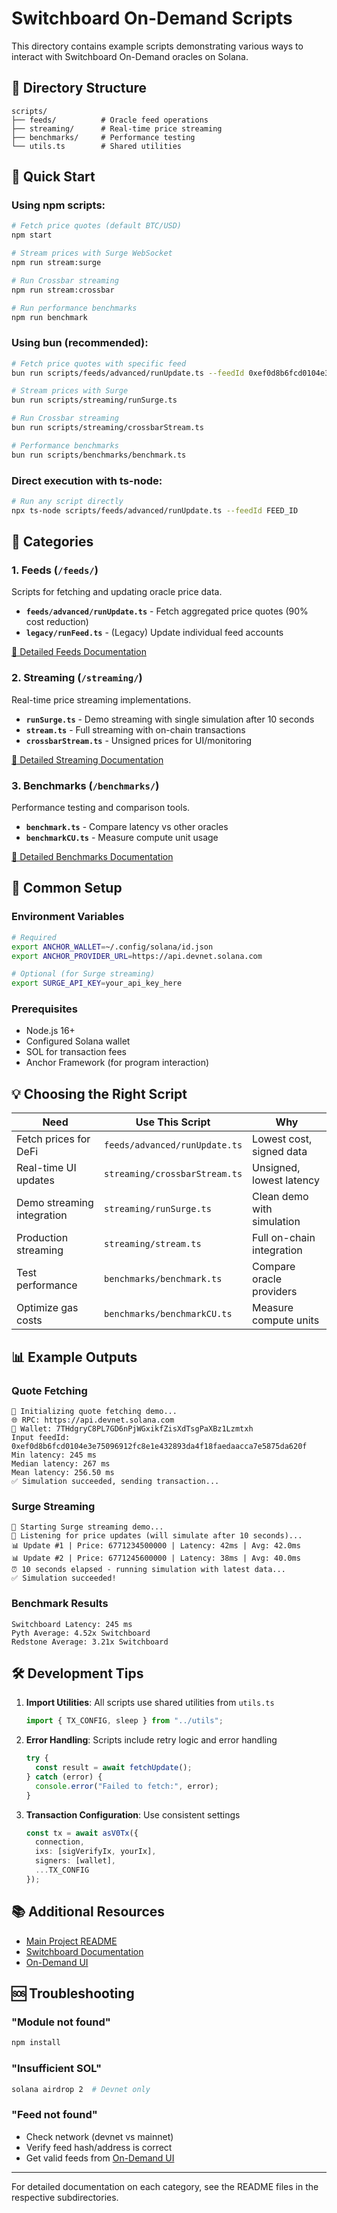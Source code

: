 # Switchboard On-Demand Scripts

This directory contains example scripts demonstrating various ways to interact with Switchboard On-Demand oracles on Solana.

## 📁 Directory Structure

```
scripts/
├── feeds/          # Oracle feed operations
├── streaming/      # Real-time price streaming
├── benchmarks/     # Performance testing
└── utils.ts        # Shared utilities
```

## 🚀 Quick Start

### Using npm scripts:
```bash
# Fetch price quotes (default BTC/USD)
npm start

# Stream prices with Surge WebSocket
npm run stream:surge

# Run Crossbar streaming
npm run stream:crossbar

# Run performance benchmarks
npm run benchmark
```

### Using bun (recommended):
```bash
# Fetch price quotes with specific feed
bun run scripts/feeds/advanced/runUpdate.ts --feedId 0xef0d8b6fcd0104e3e75096912fc8e1e432893da4f18faedaacca7e5875da620f

# Stream prices with Surge
bun run scripts/streaming/runSurge.ts

# Run Crossbar streaming
bun run scripts/streaming/crossbarStream.ts

# Performance benchmarks
bun run scripts/benchmarks/benchmark.ts
```

### Direct execution with ts-node:
```bash
# Run any script directly
npx ts-node scripts/feeds/advanced/runUpdate.ts --feedId FEED_ID
```

## 📂 Categories

### 1. Feeds (`/feeds/`)
Scripts for fetching and updating oracle price data.

- **`feeds/advanced/runUpdate.ts`** - Fetch aggregated price quotes (90% cost reduction)
- **`legacy/runFeed.ts`** - (Legacy) Update individual feed accounts

[📖 Detailed Feeds Documentation](./feeds/README.md)

### 2. Streaming (`/streaming/`)
Real-time price streaming implementations.

- **`runSurge.ts`** - Demo streaming with single simulation after 10 seconds
- **`stream.ts`** - Full streaming with on-chain transactions
- **`crossbarStream.ts`** - Unsigned prices for UI/monitoring

[📖 Detailed Streaming Documentation](./streaming/README.md)

### 3. Benchmarks (`/benchmarks/`)
Performance testing and comparison tools.

- **`benchmark.ts`** - Compare latency vs other oracles
- **`benchmarkCU.ts`** - Measure compute unit usage

[📖 Detailed Benchmarks Documentation](./benchmarks/README.md)

## 🔧 Common Setup

### Environment Variables
```bash
# Required
export ANCHOR_WALLET=~/.config/solana/id.json
export ANCHOR_PROVIDER_URL=https://api.devnet.solana.com

# Optional (for Surge streaming)
export SURGE_API_KEY=your_api_key_here
```

### Prerequisites
- Node.js 16+
- Configured Solana wallet
- SOL for transaction fees
- Anchor Framework (for program interaction)

## 💡 Choosing the Right Script

| Need | Use This Script | Why |
|------|----------------|-----|
| Fetch prices for DeFi | `feeds/advanced/runUpdate.ts` | Lowest cost, signed data |
| Real-time UI updates | `streaming/crossbarStream.ts` | Unsigned, lowest latency |
| Demo streaming integration | `streaming/runSurge.ts` | Clean demo with simulation |
| Production streaming | `streaming/stream.ts` | Full on-chain integration |
| Test performance | `benchmarks/benchmark.ts` | Compare oracle providers |
| Optimize gas costs | `benchmarks/benchmarkCU.ts` | Measure compute units |

## 📊 Example Outputs

### Quote Fetching
```
🔧 Initializing quote fetching demo...
🌐 RPC: https://api.devnet.solana.com
👤 Wallet: 7THdgryC8PL7GD6nPjWGxikfZisXdTsgPaXBz1Lzmtxh
Input feedId: 0xef0d8b6fcd0104e3e75096912fc8e1e432893da4f18faedaacca7e5875da620f
Min latency: 245 ms
Median latency: 267 ms
Mean latency: 256.50 ms
✅ Simulation succeeded, sending transaction...
```

### Surge Streaming
```
🚀 Starting Surge streaming demo...
📡 Listening for price updates (will simulate after 10 seconds)...
📊 Update #1 | Price: 6771234500000 | Latency: 42ms | Avg: 42.0ms
📊 Update #2 | Price: 6771245600000 | Latency: 38ms | Avg: 40.0ms
⏰ 10 seconds elapsed - running simulation with latest data...
✅ Simulation succeeded!
```

### Benchmark Results
```
Switchboard Latency: 245 ms
Pyth Average: 4.52x Switchboard
Redstone Average: 3.21x Switchboard
```

## 🛠️ Development Tips

1. **Import Utilities**: All scripts use shared utilities from `utils.ts`
   ```typescript
   import { TX_CONFIG, sleep } from "../utils";
   ```

2. **Error Handling**: Scripts include retry logic and error handling
   ```typescript
   try {
     const result = await fetchUpdate();
   } catch (error) {
     console.error("Failed to fetch:", error);
   }
   ```

3. **Transaction Configuration**: Use consistent settings
   ```typescript
   const tx = await asV0Tx({
     connection,
     ixs: [sigVerifyIx, yourIx],
     signers: [wallet],
     ...TX_CONFIG
   });
   ```

## 📚 Additional Resources

- [Main Project README](../README.md)
- [Switchboard Documentation](https://docs.switchboard.xyz)
- [On-Demand UI](https://ondemand.switchboard.xyz)

## 🆘 Troubleshooting

### "Module not found"
```bash
npm install
```

### "Insufficient SOL"
```bash
solana airdrop 2  # Devnet only
```

### "Feed not found"
- Check network (devnet vs mainnet)
- Verify feed hash/address is correct
- Get valid feeds from [On-Demand UI](https://ondemand.switchboard.xyz)

---

For detailed documentation on each category, see the README files in the respective subdirectories.
